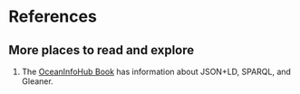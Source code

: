 # References

## More places to read and explore

1. The [OceanInfoHub Book](https://book.oceaninfohub.org/) has information about JSON+LD, SPARQL, and Gleaner.
